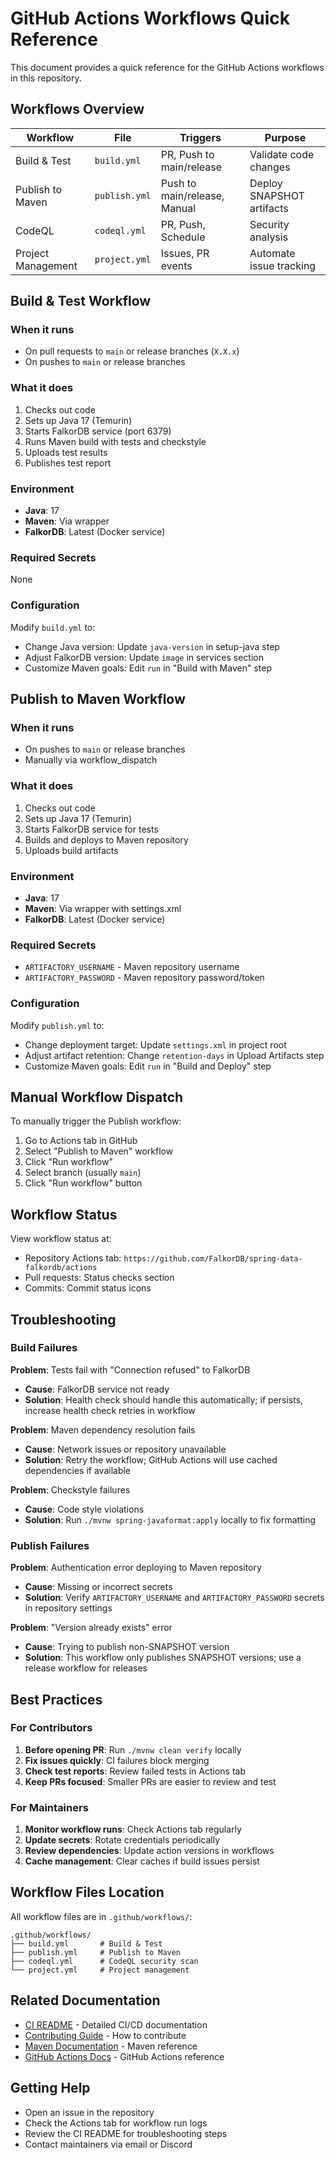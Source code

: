 # GitHub Actions Workflows Quick Reference

This document provides a quick reference for the GitHub Actions workflows in this repository.

## Workflows Overview

| Workflow | File | Triggers | Purpose |
|----------|------|----------|---------|
| Build & Test | `build.yml` | PR, Push to main/release | Validate code changes |
| Publish to Maven | `publish.yml` | Push to main/release, Manual | Deploy SNAPSHOT artifacts |
| CodeQL | `codeql.yml` | PR, Push, Schedule | Security analysis |
| Project Management | `project.yml` | Issues, PR events | Automate issue tracking |

## Build & Test Workflow

### When it runs
- On pull requests to `main` or release branches (`X.X.x`)
- On pushes to `main` or release branches

### What it does
1. Checks out code
2. Sets up Java 17 (Temurin)
3. Starts FalkorDB service (port 6379)
4. Runs Maven build with tests and checkstyle
5. Uploads test results
6. Publishes test report

### Environment
- **Java**: 17
- **Maven**: Via wrapper
- **FalkorDB**: Latest (Docker service)

### Required Secrets
None

### Configuration
Modify `build.yml` to:
- Change Java version: Update `java-version` in setup-java step
- Adjust FalkorDB version: Update `image` in services section
- Customize Maven goals: Edit `run` in "Build with Maven" step

## Publish to Maven Workflow

### When it runs
- On pushes to `main` or release branches
- Manually via workflow_dispatch

### What it does
1. Checks out code
2. Sets up Java 17 (Temurin)
3. Starts FalkorDB service for tests
4. Builds and deploys to Maven repository
5. Uploads build artifacts

### Environment
- **Java**: 17
- **Maven**: Via wrapper with settings.xml
- **FalkorDB**: Latest (Docker service)

### Required Secrets
- `ARTIFACTORY_USERNAME` - Maven repository username
- `ARTIFACTORY_PASSWORD` - Maven repository password/token

### Configuration
Modify `publish.yml` to:
- Change deployment target: Update `settings.xml` in project root
- Adjust artifact retention: Change `retention-days` in Upload Artifacts step
- Customize Maven goals: Edit `run` in "Build and Deploy" step

## Manual Workflow Dispatch

To manually trigger the Publish workflow:

1. Go to Actions tab in GitHub
2. Select "Publish to Maven" workflow
3. Click "Run workflow"
4. Select branch (usually `main`)
5. Click "Run workflow" button

## Workflow Status

View workflow status at:
- Repository Actions tab: `https://github.com/FalkorDB/spring-data-falkordb/actions`
- Pull requests: Status checks section
- Commits: Commit status icons

## Troubleshooting

### Build Failures

**Problem**: Tests fail with "Connection refused" to FalkorDB
- **Cause**: FalkorDB service not ready
- **Solution**: Health check should handle this automatically; if persists, increase health check retries in workflow

**Problem**: Maven dependency resolution fails
- **Cause**: Network issues or repository unavailable
- **Solution**: Retry the workflow; GitHub Actions will use cached dependencies if available

**Problem**: Checkstyle failures
- **Cause**: Code style violations
- **Solution**: Run `./mvnw spring-javaformat:apply` locally to fix formatting

### Publish Failures

**Problem**: Authentication error deploying to Maven repository
- **Cause**: Missing or incorrect secrets
- **Solution**: Verify `ARTIFACTORY_USERNAME` and `ARTIFACTORY_PASSWORD` secrets in repository settings

**Problem**: "Version already exists" error
- **Cause**: Trying to publish non-SNAPSHOT version
- **Solution**: This workflow only publishes SNAPSHOT versions; use a release workflow for releases

## Best Practices

### For Contributors

1. **Before opening PR**: Run `./mvnw clean verify` locally
2. **Fix issues quickly**: CI failures block merging
3. **Check test reports**: Review failed tests in Actions tab
4. **Keep PRs focused**: Smaller PRs are easier to review and test

### For Maintainers

1. **Monitor workflow runs**: Check Actions tab regularly
2. **Update secrets**: Rotate credentials periodically
3. **Review dependencies**: Update action versions in workflows
4. **Cache management**: Clear caches if build issues persist

## Workflow Files Location

All workflow files are in `.github/workflows/`:
```
.github/workflows/
├── build.yml       # Build & Test
├── publish.yml     # Publish to Maven
├── codeql.yml      # CodeQL security scan
└── project.yml     # Project management
```

## Related Documentation

- [CI README](../ci/README.md) - Detailed CI/CD documentation
- [Contributing Guide](../README.md#-contributing) - How to contribute
- [Maven Documentation](https://maven.apache.org/) - Maven reference
- [GitHub Actions Docs](https://docs.github.com/actions) - GitHub Actions reference

## Getting Help

- Open an issue in the repository
- Check the Actions tab for workflow run logs
- Review the CI README for troubleshooting steps
- Contact maintainers via email or Discord

